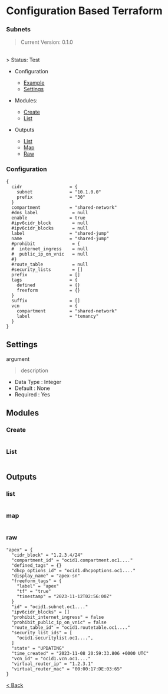 # Configuration Based Terraform

### Subnets

> Current Version: 0.1.0
</br>
> Status: Test

- Configuration
  - [Example](./subnets.md#example)
  - [Settings](./subnets.md#settings)

- Modules: 
  - [Create](./subnets.md#create)
  - [List](./subnets.md#list)

- Outputs
  - [List](./subnets.md#list)
  - [Map](./subnets.md#map)
  - [Raw](./subnets.md#raw)

### Configuration

  ```
  {
    cidr                  = {
      subnet              = "10.1.0.0"
      prefix              = "30"
    }
    compartment           = "shared-network"
    #dns_label             = null
    enable                = true
    #ipv6cidr_block        = null
    #ipv6cidr_blocks       = null
    label                 = "shared-jump"
    name                  = "shared-jump"
    #prohibit              = {
    #  internet_ingress    = null
    #  public_ip_on_vnic   = null
    #}
    #route_table           = null
    #security_lists        = []
    prefix                = []
    tags                  = {
      defined             = {}
      freeform            = {}
    }
    suffix                = []
    vcn                   = {
      compartment         = "shared-network"
      label               = "tenancy"
    }
  }
  ```


## Settings

  argument
  
  > description 

  - Data Type : Integer
  - Default   : None
  - Required  : Yes



## Modules

### Create

```
```

### List

```
```

## Outputs

### list

```
```
### map

```
```

### raw

```
"apex" = {
  "cidr_block" = "1.2.3.4/24"
  "compartment_id" = "ocid1.compartment.oc1...."
  "defined_tags" = {}
  "dhcp_options_id" = "ocid1.dhcpoptions.oc1...."
  "display_name" = "apex-sn"
  "freeform_tags" = {
    "label" = "apex"
    "tf" = "true"
    "timestamp" = "2023-11-12T02:56:00Z"
  }
  "id" = "ocid1.subnet.oc1...."
  "ipv6cidr_blocks" = []
  "prohibit_internet_ingress" = false
  "prohibit_public_ip_on_vnic" = false
  "route_table_id" = "ocid1.routetable.oc1...."
  "security_list_ids" = [
    "ocid1.securitylist.oc1....",
  ]
  "state" = "UPDATING"
  "time_created" = "2023-11-08 20:59:33.806 +0000 UTC"
  "vcn_id" = "ocid1.vcn.oc1...."
  "virtual_router_ip" = "1.2.3.1"
  "virtual_router_mac" = "00:00:17:DE:03:65"
}
```
  
[< Back](../README.md)